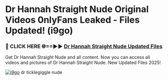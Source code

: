 # Dr Hannah Straight Nude Original Videos 0nlyFans Leaked - Files Updated! (i9go)

<h3>🔴 CLICK HERE 🌐==►► <a href="https://tinyurl.com/4mcuefdz" rel="nofollow">Dr Hannah Straight Nude Updated Files</a></h3>

Get Dr Hannah Straight Nude and all content. Now you can access all videos and pictures of Dr Hannah Straight Nude. New Updated Files 2025!

[![i9go](https://i.imgur.com/StAQSOY.gif)](https://tinyurl.com/4mcuefdz)
dr ticklegiggle nude